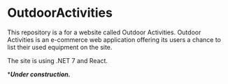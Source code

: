 # OutdoorActivities
This repository is a for a website called Outdoor Activities. Outdoor Activities is an e-commerce web application offering its users a chance to list their used equipment on the site.

The site is using .NET 7 and React.


****Under construction.***

